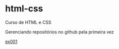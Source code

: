 # html-css
 Curso de HTML e CSS

Gerenciando repositórios no github pela primeira vez

<a href="https://danielvaleriote.github.io/html-css/ex001/index.html">ex001<a>